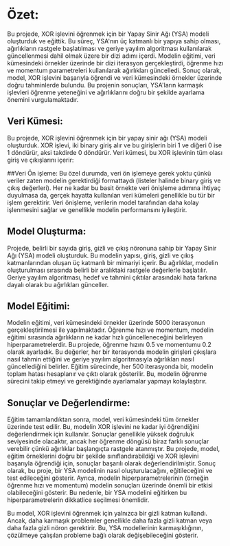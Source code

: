 # Özet:
Bu projede, XOR işlevini öğrenmek için bir Yapay Sinir Ağı (YSA) modeli oluşturduk ve eğittik. Bu süreç, YSA'nın üç katmanlı bir yapıya sahip olması, ağırlıkların rastgele başlatılması ve geriye yayılım algoritması kullanılarak güncellenmesi dahil olmak üzere bir dizi adımı içerdi. Modelin eğitimi, veri kümesindeki örnekler üzerinde bir dizi iterasyon gerçekleştirdi, öğrenme hızı ve momentum parametreleri kullanılarak ağırlıkları güncelledi. Sonuç olarak, model, XOR işlevini başarıyla öğrendi ve veri kümesindeki örnekler üzerinde doğru tahminlerde bulundu. Bu projenin sonuçları, YSA'ların karmaşık işlevleri öğrenme yeteneğini ve ağırlıklarını doğru bir şekilde ayarlama önemini vurgulamaktadır.

## Veri Kümesi:
Bu projede, XOR işlevini öğrenmek için bir yapay sinir ağı (YSA) modeli oluşturduk. XOR işlevi, iki binary giriş alır ve bu girişlerin biri 1 ve diğeri 0 ise 1 döndürür, aksi takdirde 0 döndürür. Veri kümesi, bu XOR işlevinin tüm olası giriş ve çıkışlarını içerir:


##Veri Ön işleme:
Bu özel durumda, veri ön işlemeye gerek yoktu çünkü veriler zaten modelin gerektirdiği formattaydı (listeler halinde binary giriş ve çıkış değerleri). Her ne kadar bu basit örnekte veri önişleme adımına ihtiyaç duyulmasa da, gerçek hayatta kullanılan veri kümeleri genellikle bu tür bir işlem gerektirir. Veri önişleme, verilerin model tarafından daha kolay işlenmesini sağlar ve genellikle modelin performansını iyileştirir.

## Model Oluşturma:
Projede, belirli bir sayıda giriş, gizli ve çıkış nöronuna sahip bir Yapay Sinir Ağı (YSA) modeli oluşturduk. Bu modelin yapısı, giriş, gizli ve çıkış katmanlarından oluşan üç katmanlı bir mimariyi içerir. Bu ağırlıklar, modelin oluşturulması sırasında belirli bir aralıktaki rastgele değerlerle başlatılır. Geriye yayılım algoritması, hedef ve tahmini çıktılar arasındaki hata farkına dayalı olarak bu ağırlıkları günceller.

## Model Eğitimi:
Modelin eğitimi, veri kümesindeki örnekler üzerinde 5000 iterasyonun gerçekleştirilmesi ile yapılmaktadır. Öğrenme hızı ve momentum, modelin eğitimi sırasında ağırlıkların ne kadar hızlı güncelleneceğini belirleyen hiperparametrelerdir. Bu projede, öğrenme hızını 0.5 ve momentumu 0.2 olarak ayarladık. Bu değerler, her bir iterasyonda modelin girişleri çıkışlara nasıl tahmin ettiğini ve geriye yayılım algoritmasıyla ağırlıkları nasıl güncellediğini belirler. Eğitim sürecinde, her 500 iterasyonda bir, modelin toplam hatası hesaplanır ve çıktı olarak gösterilir. Bu, modelin öğrenme sürecini takip etmeyi ve gerektiğinde ayarlamalar yapmayı kolaylaştırır.

## Sonuçlar ve Değerlendirme:
Eğitim tamamlandıktan sonra, model, veri kümesindeki tüm örnekler üzerinde test edilir. Bu, modelin XOR işlevini ne kadar iyi öğrendiğini değerlendirmek için kullanılır. Sonuçlar genellikle yüksek doğruluk seviyesinde olacaktır, ancak her öğrenme döngüsü biraz farklı sonuçlar verebilir çünkü ağırlıklar başlangıçta rastgele atanmıştır. Bu projede, model, eğitim örneklerini doğru bir şekilde sınıflandırabildiği ve XOR işlevini başarıyla öğrendiği için, sonuçlar başarılı olarak değerlendirilmiştir.  Sonuç olarak, bu proje, bir YSA modelinin nasıl oluşturulacağını, eğitileceğini ve test edileceğini gösterir. Ayrıca, modelin hiperparametrelerinin (örneğin öğrenme hızı ve momentum) modelin sonuçları üzerinde önemli bir etkisi olabileceğini gösterir. Bu nedenle, bir YSA modelini eğitirken bu hiperparametrelerin dikkatlice seçilmesi önemlidir.

Bu model, XOR işlevini öğrenmek için yalnızca bir gizli katman kullandı. Ancak, daha karmaşık problemler genellikle daha fazla gizli katman veya daha fazla gizli nöron gerektirir. Bu, YSA modellerinin karmaşıklığının, çözülmeye çalışılan probleme bağlı olarak değişebileceğini gösterir.

